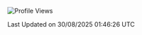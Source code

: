 <!--START_SECTION:waka-->
![Profile Views](http://img.shields.io/badge/Profile%20Views-4-blue)


 Last Updated on 30/08/2025 01:46:26 UTC
<!--END_SECTION:waka-->
